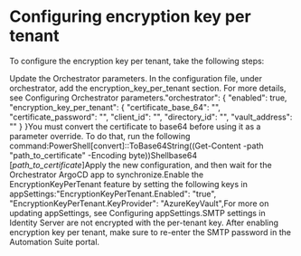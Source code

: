 ﻿# Configuring encryption key per tenant

To configure the encryption key per tenant, take the following steps:

Update the Orchestrator parameters. In the configuration file, under orchestrator, add the encryption_key_per_tenant section. For more details, see Configuring Orchestrator parameters."orchestrator": {
  "enabled": true,
  "encryption_key_per_tenant": {
      "certificate_base_64": "",
      "certificate_password": "",
      "client_id": "",
      "directory_id": "",
      "vault_address": ""
  }
}You must convert the certificate to base64 before using it as a parameter override. To do that, run the following command:PowerShell[convert]::ToBase64String((Get-Content -path "path_to_certificate" -Encoding byte))Shellbase64 [_path_to_certificate_]Apply the new configuration, and then wait for the Orchestrator ArgoCD app to synchronize.Enable the EncryptionKeyPerTenant feature by setting the following keys in appSettings:"EncryptionKeyPerTenant.Enabled": "true", "EncryptionKeyPerTenant.KeyProvider": "AzureKeyVault",For more on updating appSettings, see Configuring appSettings.SMTP settings in Identity Server are not encrypted with the per-tenant key. After enabling encryption key per tenant, make sure to re-enter the SMTP password in the Automation Suite portal.
